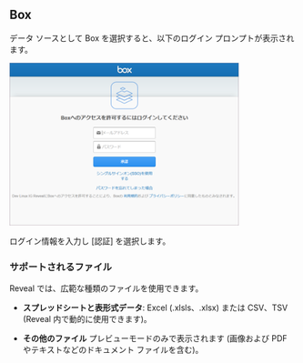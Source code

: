 ## Box

データ ソースとして Box を選択すると、以下のログイン プロンプトが表示されます。

<img src="images/box-login.png" alt="Box login prompt" width="80%"/>

ログイン情報を入力し [認証] を選択します。

### サポートされるファイル

Reveal では、広範な種類のファイルを使用できます。

  - **スプレッドシートと表形式データ**: Excel (.xlsls、.xlsx) または CSV、TSV (Reveal 内で動的に使用できます)。

  - **その他のファイル** プレビューモードのみで表示されます (画像および PDF やテキストなどのドキュメント ファイルを含む)。
